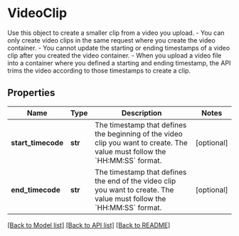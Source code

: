 # VideoClip

Use this object to create a smaller clip from a video you upload.  - You can only create video clips in the same request where you create the video container. - You cannot update the starting or ending timestamps of a video clip after you created the video container. - When you upload a video file into a container where you defined a starting and ending timestamp, the API trims the video according to those timestamps to create a clip.
## Properties
Name | Type | Description | Notes
------------ | ------------- | ------------- | -------------
**start_timecode** | **str** | The timestamp that defines the beginning of the video clip you want to create. The value must follow the &#x60;HH:MM:SS&#x60; format. | [optional] 
**end_timecode** | **str** | The timestamp that defines the end of the video clip you want to create. The value must follow the &#x60;HH:MM:SS&#x60; format. | [optional] 

[[Back to Model list]](../README.md#documentation-for-models) [[Back to API list]](../README.md#documentation-for-api-endpoints) [[Back to README]](../README.md)


